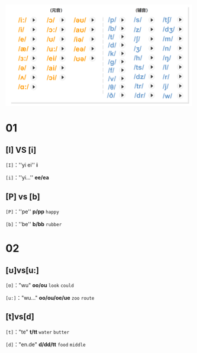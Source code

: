 ![image-20230718203024268](assets/00-Note/image-20230718203024268.png)

# 01

## [I] VS [i]

`[I]`：''yi ei'' **i**

`[i]`：''yi...'' **ee/ea**

## [P] vs [b]

`[P]`：''pe'' **p/pp** `happy`

`[b]`：''be'' **b/bb** `rubber`

# 02

## [ʊ]vs[u:]

`[ʊ]`："wu" **oo/ou** `look` `could`

`[u:]`："wu..." **oo/ou/oe/ue** `zoo` `route`

## [t]vs[d]

`[t]`："te" **t/tt** `water` `butter`

`[d]`："en.de" **d/dd/tt** `food` `middle`
